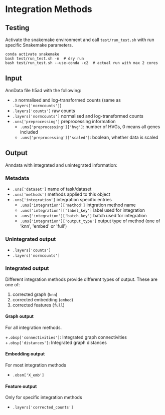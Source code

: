 # Integration Methods

## Testing
Activate the snakemake environment and call `test/run_test.sh` with run specific Snakemake parameters.

```commandline
conda activate snakemake
bash test/run_test.sh -n  # dry run
bash test/run_test.sh --use-conda -c2  # actual run with max 2 cores
```

## Input
AnnData file h5ad with the following:

+ `.X` normalised and log-transformed counts (same as `.layers['normcounts']`)
+ `.layers['counts']` raw counts
+ `.layers['normcounts']` normalised and log-transformed counts
+ `.uns['preprocessing']` preprocessing information
  + `.uns['preprocessing']['hvg']`: number of HVGs, 0 means all genes included
  + `.uns['preprocessing']['scaled']`: boolean, whether data is scaled

## Output

Anndata with integrated and unintegrated information:

### Metadata
+ `.uns['dataset']` name of task/dataset
+ `.uns['methods']` methods applied to this object
+ `.uns['integration']` integration specific entries
    + `.uns['integration']['method']` intgration method name
    + `.uns['integration']['label_key']` label used for integration
    + `.uns['integration']['batch_key']` batch used for integration
    + `.uns['integration']['output_type']` output type of method (one of 'knn', 'embed' or 'full')

### Unintegrated output
+ `.layers['counts']`
+ `.layers['normcounts']`

### Integrated output
Different integration methods provide different types of output.
These are one of:

1. corrected graph (`knn`)
2. corrected embedding (`embed`)
3. corrected features (`full`)

#### Graph output
For all integration methods.

+`.obsp['connectivities']`: Integrated graph connectivities
+`.obsp['distances']`: Integrated graph distances


#### Embedding output
For most integration methods

+ `.obsm['X_emb']`

#### Feature output
Only for specific integration methods

+ `.layers['corrected_counts']`